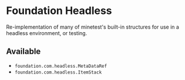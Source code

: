 # Foundation Headless

Re-implementation of many of minetest's built-in structures for use in a headless environment, or testing.

## Available

* `foundation.com.headless.MetaDataRef`
* `foundation.com.headless.ItemStack`
